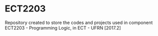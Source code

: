 # ECT2203
Repository created to store the codes and projects used in component ECT2203 - Programming Logic, in ECT - UFRN [2017.2]

